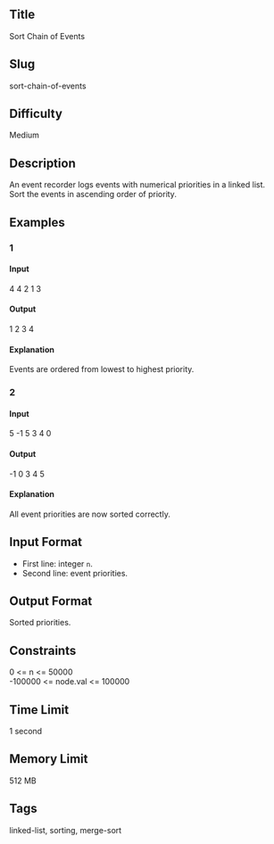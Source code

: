 ## Title
Sort Chain of Events

## Slug
sort-chain-of-events

## Difficulty
Medium

## Description

An event recorder logs events with numerical priorities in a linked list.  
Sort the events in ascending order of priority.

## Examples

### 1

#### Input
4
4 2 1 3

#### Output
1 2 3 4

#### Explanation
Events are ordered from lowest to highest priority.

### 2

#### Input
5
-1 5 3 4 0

#### Output
-1 0 3 4 5

#### Explanation
All event priorities are now sorted correctly.

## Input Format
- First line: integer `n`.  
- Second line: event priorities.

## Output Format
Sorted priorities.

## Constraints
0 <= n <= 50000  
-100000 <= node.val <= 100000  

## Time Limit
1 second

## Memory Limit
512 MB

## Tags
linked-list, sorting, merge-sort

